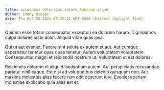 ```yaml
---
title: accusamus doloribus dolore laborum atque
author: Ebony Hoeger
date: Thu Oct 28 2021 09:35:21 GMT-0400 (Eastern Daylight Time)
---
```

Quidem esse totam consequatur excepturi ea dolorem harum. Dignissimos culpa dolores iusto dolor. Aliquid vitae quas ipsa.

 Qui ut aut eveniet. Facere sint soluta ex autem et aut. Aut cumque aspernatur tenetur quas quae tenetur. Autem voluptatem voluptatem. Consequuntur magni et reiciendis nostrum ut. Voluptatem ut est dolores.

 Reiciendis dolorem et aliquid laudantium autem. Aut perspiciatis recusandae pariatur nihil eaque. Est nisi ad voluptatibus deleniti quisquam non. Aut maxime molestias alias facere rem odit deserunt iure. Eveniet aperiam molestiae explicabo quia alias est et.